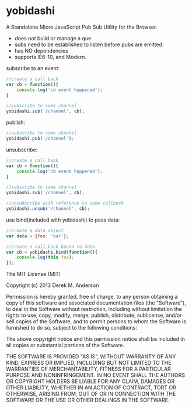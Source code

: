 yobidashi
=========

A Standalone Micro JavaScript Pub Sub Utility for the Browser. 

* does not build or manage a que
* subs need to be established to listen before pubs are emitted.
* has NO dependencies
* supports IE6-10, and Modern.

subscribe to an event:
```javascript
//create a call back
var cb = function(){
    console.log('cb event happened');
}

//subscribe to some channel
yobidashi.sub('/channel', cb);
```

publish:
```javascript
//subscribe to some channel
yobidashi.pub('/channel');
```

unsubscribe:
```javascript
//create a call back
var cb = function(){
    console.log('cb event happened');
}

//subscribe to some channel
yobidashi.sub('/channel', cb);

//unsubscribe with reference to same callback
yobidashi.unsub('/channel', cb);
```

use bind(included with yobidashi) to pass data:
```javascript
//create a data object
var data = {foo: 'bar'};

//create a call back bound to data
var cb = yobidashi.bind(function(){
    console.log(this.foo);
});
```

The MIT License (MIT)

Copyright (c) 2013 Derek M. Anderson

Permission is hereby granted, free of charge, to any person obtaining a copy
of this software and associated documentation files (the "Software"), to deal
in the Software without restriction, including without limitation the rights
to use, copy, modify, merge, publish, distribute, sublicense, and/or sell
copies of the Software, and to permit persons to whom the Software is
furnished to do so, subject to the following conditions:

The above copyright notice and this permission notice shall be included in
all copies or substantial portions of the Software.

THE SOFTWARE IS PROVIDED "AS IS", WITHOUT WARRANTY OF ANY KIND, EXPRESS OR
IMPLIED, INCLUDING BUT NOT LIMITED TO THE WARRANTIES OF MERCHANTABILITY,
FITNESS FOR A PARTICULAR PURPOSE AND NONINFRINGEMENT. IN NO EVENT SHALL THE
AUTHORS OR COPYRIGHT HOLDERS BE LIABLE FOR ANY CLAIM, DAMAGES OR OTHER
LIABILITY, WHETHER IN AN ACTION OF CONTRACT, TORT OR OTHERWISE, ARISING FROM,
OUT OF OR IN CONNECTION WITH THE SOFTWARE OR THE USE OR OTHER DEALINGS IN
THE SOFTWARE.